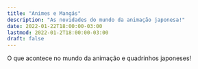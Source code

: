 ```yaml
---
title: "Animes e Mangás"
description: "As novidades do mundo da animação japonesa!"
date: 2022-01-22T18:00:00-03:00
lastmod: 2022-01-2T18:00:00-03:00
draft: false
---
```


O que acontece no mundo da animação e quadrinhos japoneses!